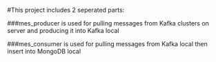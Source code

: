 #This project includes 2 seperated parts:

###mes_producer is used for pulling messages from Kafka clusters on server and producing it into Kafka local

###mes_consumer is used for pulling messages from Kafka local then insert into MongoDB local
